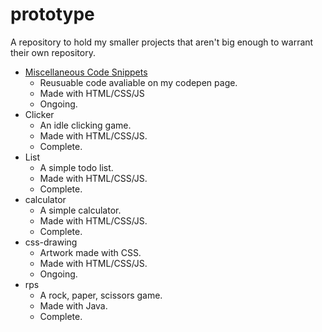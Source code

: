 # prototype
A repository to hold my smaller projects that aren't big enough to warrant their own repository.

* [Miscellaneous Code Snippets](https://codepen.io/jasontuyen)
  * Reusuable code avaliable on my codepen page.
  * Made with HTML/CSS/JS
  * Ongoing.
* Clicker
  * An idle clicking game. 
  * Made with HTML/CSS/JS.
  * Complete.
* List
  * A simple todo list. 
  * Made with HTML/CSS/JS. 
  * Complete.
* calculator
  * A simple calculator.
  * Made with HTML/CSS/JS.
  * Complete.
* css-drawing
  * Artwork made with CSS.
  * Made with HTML/CSS/JS.
  * Ongoing.
* rps
  * A rock, paper, scissors game. 
  * Made with Java.
  * Complete.
